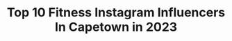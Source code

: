 ---
title: Top 10 Fitness Instagram Influencers In Capetown in 2023
description: >-
  Find top fitness Instagram influencers in Capetown in 2023. Most popular hashtags: #capetown #southafrica #fitness #love.
platform: Instagram
hits: 39
text_top: Analyze the most popular Instagram profiles on inBeat.
text_bottom: Our platform aggregates 39 Instagram influencers like this in Capetown, South Africa for you to collaborate.
profiles:
  - username: "shaunchadsmit"
    fullname: >-
      Shaun Chad Smit
    bio: >-
      🎞 writer. Editor. actor. Cape Town 🇿🇦
    location: "South Africa"
    followers: 16151
    engagement: 343
    commentsToLikes: 0.058164
    id: ck6tmhkx07v1k0j71w5qoesuf
    verified: false
    hashtags: "#videography, #video, #bts, #beauty"
  - username: "georgiacurtis"
    fullname: >-
      Georgia Amodu Curtis
    bio: >-
      Actor and Performing Artist. Free spirit 🔮 🇳🇬 🇪🇸 🇬🇧
    location: "South Africa"
    followers: 17688
    engagement: 637
    commentsToLikes: 0.040855
    id: ck5zup6ta2sdd0i14ve81z4f4
    verified: false
    hashtags: "#bostafftraining, #blackisking, #martialarts, #bostaff"
  - username: "42jordanking"
    fullname: >-
      Jordan King
    bio: >-
      Racing Driver - @teamlntginetta Driver Development and Coaching - @officialmpmotorsport - @fewkes_sport_management Part Time Athlete - @unbownd
    location: "South Africa"
    followers: 5845
    engagement: 427
    commentsToLikes: 0.010683
    id: ck0w2xyhdqo6g0i19vnxx426m
    verified: true
    hashtags: "#endurance, #2019, #southafrica, #ginetta"
  - username: "ryan_botha"
    fullname: >-
      RYAN BOTHA
    bio: >-
      ◾️Ex Pro Footballer◾️Owner & fitness coach @pointbreakcapetown ◾️ @bossmodelsa ◾️Scottish UEFA C Coach (busy with B)◾️Natures Nutrition ◾️Raw Sport
    location: "South Africa"
    followers: 22755
    engagement: 208
    commentsToLikes: 0.098487
    id: ckaou91qxzcog0i78elrnpz2r
    verified: false
    hashtags: "#tattoo, #instagood, #ink, #dog"
  - username: "mattsiebert_"
    fullname: >-
      matt ♎
    bio: >-
      •Creative direction ☕ •dm me⚡ •I like lifting weights 💪
    location: "South Africa"
    followers: 20926
    engagement: 270
    commentsToLikes: 0.029038
    id: ck5c9ayn2b41f0i1121cg4xum
    verified: false
    hashtags: "#travelphotography, #photooftheday, #portrait, #lifestyle"
  - username: "tracymcgregor"
    fullname: >-
      Tracy McGregor
    bio: >-
      * DM for collabs * Certified Specialist in Fitness Nutrition 🍏 South African ~ Model ~ Blogger ~ Entrepreneur ~ BLOG @
    location: "South Africa"
    followers: 27278
    engagement: 355
    commentsToLikes: 0.162121
    id: ck6ue97chpjuk0j71p6xoc0mx
    verified: false
    hashtags: "#capetown, #mom, #bornthree, #lifeisgood"
  - username: "marcbuckner"
    fullname: >-
      Marc Buckner
    bio: >-
      Collaboration ▶️ marcbbuckner@yahoo.com 🐺Father to @lunaluludog 🏘Rental properties @capetownaccommodations
    location: "South Africa"
    followers: 105527
    engagement: 464
    commentsToLikes: 0.031676
    id: ck5qeisvd0p580i11yvigwyqx
    verified: true
    hashtags: "#motivation, #chest, #work, #arms"
  - username: "shawnee_reid"
    fullname: >-
      Shawnee Reid
    bio: >-
      Fitness|Funster|Businesswoman|God ✝️ Sub to my YT,click link⏬ Model @icemodelsjhb 🔸 @metalabofficial 📧shawnee@sreid.co.za LVW♥️
    location: "South Africa"
    followers: 30066
    engagement: 422
    commentsToLikes: 0.058248
    id: ck15tn2y6iwd90i198x1nvvko
    verified: false
    hashtags: "#love, #clouds, #style, #outfit"
  - username: "zandrijoubert"
    fullname: >-
      Z A N D R I  J O U B E R T 📍🇿🇦
    bio: >-
      For His glory! 💗 - Go find your adventure today 💫 - Nature-loving | adventure-seeking | goal-driven - FITNESS | FOOD | LIFESTYLE - Yes, I TikTok 👇🏼
    location: "South Africa"
    followers: 24169
    engagement: 580
    commentsToLikes: 0.008497
    id: ckap8egwxnyss0i783o12c6p4
    verified: false
    hashtags: "#gofindyouradventure, #wegotthis, #lockdown, #shootingrange"
  - username: "natsfaydherbe96"
    fullname: >-
      Nathalie Faydherbe
    bio: >-
      📍CT🇿🇦🇿🇼soon🇦🇺 Health•Fitness•Lifestyle @waterfronttheatreschool Dancer/Teacher🩰 @etacapetown 🎓 💗@mattyg_wp SocialMediaManager @lifehealthsa @laluciec
    location: "South Africa"
    followers: 10126
    engagement: 1015
    commentsToLikes: 0.028759
    id: ck8t6fcp4dekb0j78r10bn6di
    verified: false
    hashtags: "#danceteacher, #daneswimwear, #ballerina, #nutrition"
---